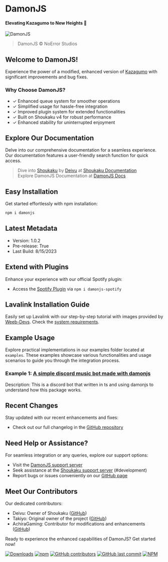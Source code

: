 # DamonJS
#### Elevating Kazagumo to New Heights 🚀

![DamonJS](https://gcdnb.pbrd.co/images/0HWqipcj64ef.jpg?o=1)
> DamonJS © NoError Studios

## Welcome to DamonJS!
Experience the power of a modified, enhanced version of [Kazagumo](https://github.com/Takiyo0/Kazagumo) with significant improvements and bug fixes.

### Why Choose DamonJS?
- ✓ Enhanced queue system for smoother operations
- ✓ Simplified usage for hassle-free integration
- ✓ Improved plugin system for extended functionalities
- ✓ Built on Shoukaku v4 for robust performance
- ✓ Enhanced stability for uninterrupted enjoyment

## Explore Our Documentation
Delve into our comprehensive documentation for a seamless experience. Our documentation features a user-friendly search function for quick access.
> Dive into [Shoukaku](https://github.com/Deivu/Shoukaku) by [Deivu](https://github.com/Deivu) at [Shoukaku Documentation](https://deivu.github.io/Shoukaku)  
> Explore DamonJS Documentation at [DamonJS Docs](https://achiragaming.github.io/damonjs/)

## Easy Installation
Get started effortlessly with npm installation:
```bash
npm i damonjs
```

## Latest Metadata
- Version: 1.0.2
- Pre-release: True  
- Last Build: 8/15/2023 

## Extend with Plugins
Enhance your experience with our official Spotify plugin:
- Access the [Spotify Plugin](https://npmjs.com/package/damonjs-spotify) via `npm i damonjs-spotify`

## Lavalink Installation Guide
Easily set up Lavalink with our step-by-step tutorial with images provided by [Weeb-Devs](https://github.com/Weeb-Devs/Laffey/blob/main/readme/LAVALINK_INSTALLATION.md). Check the [system requirements](https://github.com/freyacodes/Lavalink#requirements).

## Example Usage
Explore practical implementations in our examples folder located at `examples`. These examples showcase various functionalities and usage scenarios to guide you through the integration process.

### Example 1: [A simple discord music bot made with damonjs](examples/bot.ts)
Description: This is a discord bot that written in ts and using damonjs to understand how this package works.

## Recent Changes
Stay updated with our recent enhancements and fixes:
- Check out our full changelog in the [GitHub repository](https://github.com/achiragaming/damonjs/releases)

## Need Help or Assistance?
For seamless integration or any queries, explore our support options:
- Visit the [DamonJS support server](https://discord.gg/noerror)
- Seek assistance at the [Shoukaku support server](https://discord.gg/FVqbtGu) (#development)
- Report bugs or issues conveniently on our [GitHub page](https://github.com/achiragaming/damonjs/issues/new/choose)

## Meet Our Contributors
Our dedicated contributors:
- Deivu: Owner of Shoukaku ([GitHub](https://github.com/Deivu))
- Takiyo: Original owner of the project ([GitHub](https://github.com/Takiyo0))
- AchiraGaming: Contributor for modifications and enhancements ([GitHub](https://github.com/achiragaming))

Ready to experience the enhanced capabilities of DamonJS? Get started now!

[![Downloads](https://img.shields.io/npm/dm/damonjs)](https://www.npmjs.com/package/damonjs) [![npm](https://img.shields.io/npm/v/damonjs)](https://www.npmjs.com/package/damonjs) [![GitHub contributors](https://img.shields.io/github/contributors/NoErrorStudio/damonjs)](https://github.com/NoErrorStudio/damonjs/graphs/contributors) [![GitHub last commit](https://img.shields.io/github/last-commit/NoErrorStudio/damonjs)](https://github.com/NoErrorStudio/damonjs/commits/main) [![NPM](https://img.shields.io/npm/l/damonjs)](https://www.npmjs.com/package/damonjs)
